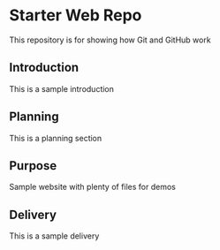 # Starter Web Repo

This repository is for showing how Git and GitHub work

## Introduction
This is a sample introduction

## Planning
This is a planning section

## Purpose

Sample website with plenty of files for demos

## Delivery
This is a sample delivery
